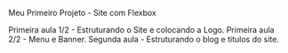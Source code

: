 Meu Primeiro Projeto - Site com Flexbox

Primeira aula 1/2 - Estruturando o Site e colocando a Logo.
Primeira aula 2/2 - Menu e Banner.
Segunda aula - Estruturando o blog e titulos do site.